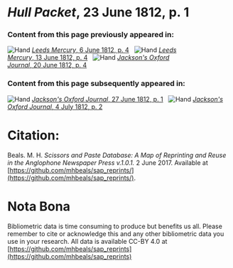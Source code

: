 # *Hull Packet*, 23 June 1812, p. 1  
  
### Content from this page previously appeared in:  
![Hand](http://scissorsandpaste.net/wp-content/uploads/2017/06/smallhandpointer.png) [*Leeds Mercury*, 6 June 1812, p. 4](https://mhbeals.github.io/sap_html/Leeds-Mercury/Leeds-Mercury-6-June-1812-p-4)  
![Hand](http://scissorsandpaste.net/wp-content/uploads/2017/06/smallhandpointer.png) [*Leeds Mercury*, 13 June 1812, p. 4](https://mhbeals.github.io/sap_html/Leeds-Mercury/Leeds-Mercury-13-June-1812-p-4)  
![Hand](http://scissorsandpaste.net/wp-content/uploads/2017/06/smallhandpointer.png) [*Jackson's Oxford Journal*, 20 June 1812, p. 4](https://mhbeals.github.io/sap_html/Jackson's-Oxford-Journal/Jackson's-Oxford-Journal-20-June-1812-p-4)  
  
### Content from this page subsequently appeared in:  
![Hand](http://scissorsandpaste.net/wp-content/uploads/2017/06/smallhandpointer.png) [*Jackson's Oxford Journal*, 27 June 1812, p. 1](https://mhbeals.github.io/sap_html/Jackson's-Oxford-Journal/Jackson's-Oxford-Journal-27-June-1812-p-1)  
![Hand](http://scissorsandpaste.net/wp-content/uploads/2017/06/smallhandpointer.png) [*Jackson's Oxford Journal*, 4 July 1812, p. 2](https://mhbeals.github.io/sap_html/Jackson's-Oxford-Journal/Jackson's-Oxford-Journal-4-July-1812-p-2)  


# Citation: 

Beals. M. H. *Scissors and Paste Database: A Map of Reprinting and Reuse in the Anglophone Newspaper Press v.1.0.1.* 2 June 2017. Available at [https://github.com/mhbeals/sap_reprints/](https://github.com/mhbeals/sap_reprints/). 

# Nota Bona

Bibliometric data is time consuming to produce but benefits us all. Please remember to cite or acknowledge this and any other bibliometric data you use in your research. All data is available CC-BY 4.0 at [https://github.com/mhbeals/sap_reprints](https://github.com/mhbeals/sap_reprints)